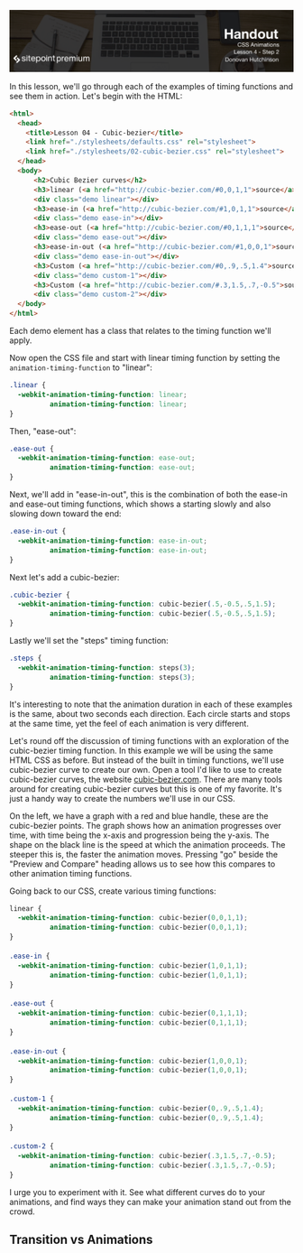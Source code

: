 ![](CSS_Animations_handouts/headings/4.2.png)

In this lesson, we'll go through each of the examples of timing functions and see them in action. Let's begin with the HTML:

```html
<html>
  <head>
    <title>Lesson 04 - Cubic-bezier</title>
    <link href="./stylesheets/defaults.css" rel="stylesheet">
    <link href="./stylesheets/02-cubic-bezier.css" rel="stylesheet">
  </head>
  <body>
      <h2>Cubic Bezier curves</h2>
      <h3>linear (<a href="http://cubic-bezier.com/#0,0,1,1">source</a>)</h3>
      <div class="demo linear"></div>
      <h3>ease-in (<a href="http://cubic-bezier.com/#1,0,1,1">source</a>)</h3>
      <div class="demo ease-in"></div>
      <h3>ease-out (<a href="http://cubic-bezier.com/#0,1,1,1">source</a>)</h3>
      <div class="demo ease-out"></div>
      <h3>ease-in-out (<a href="http://cubic-bezier.com/#1,0,0,1">source</a>)</h3>
      <div class="demo ease-in-out"></div>
      <h3>Custom (<a href="http://cubic-bezier.com/#0,.9,.5,1.4">source</a>)</h3>
      <div class="demo custom-1"></div>
      <h3>Custom (<a href="http://cubic-bezier.com/#.3,1.5,.7,-0.5">source</a>)</h3>
      <div class="demo custom-2"></div>
  </body>
</html>
```

Each demo element has a class that relates to the timing function we'll apply.

Now open the CSS file and start with linear timing function by setting the `animation-timing-function` to "linear":

```css
.linear {
  -webkit-animation-timing-function: linear;
          animation-timing-function: linear;
}
```

Then, "ease-out":

```css
.ease-out {
  -webkit-animation-timing-function: ease-out;
          animation-timing-function: ease-out;
}
```

Next, we'll add in "ease-in-out", this is the combination of both the ease-in and ease-out timing functions, which shows a starting slowly and also slowing down toward the end:

```css
.ease-in-out {
  -webkit-animation-timing-function: ease-in-out;
          animation-timing-function: ease-in-out;
}
```

Next let's add a cubic-bezier:

```css
.cubic-bezier {
  -webkit-animation-timing-function: cubic-bezier(.5,-0.5,.5,1.5);
          animation-timing-function: cubic-bezier(.5,-0.5,.5,1.5);
}
```

Lastly we'll set the "steps" timing function:

```css
.steps {
  -webkit-animation-timing-function: steps(3);
          animation-timing-function: steps(3);
}
```

It's interesting to note that the animation duration in each of these examples is the same, about two seconds each direction. Each circle starts and stops at the same time, yet the feel of each animation is very different.

Let's round off the discussion of timing functions with an exploration of the cubic-bezier timing function. In this example we will be using the same HTML CSS as before. But instead of the built in timing functions, we'll use cubic-bezier curve to create our own. Open a tool I'd like to use to create cubic-bezier curves, the website [cubic-bezier.com](http://cubic-bezier.com). There are many tools around for creating cubic-bezier curves but this is one of my favorite. It's just a handy way to create the numbers we'll use in our CSS.

On the left, we have a graph with a red and blue handle, these are the cubic-bezier points. The graph shows how an animation progresses over time, with time being the x-axis and progression being the y-axis. The shape on the black line is the speed at which the animation proceeds. The steeper this is, the faster the animation moves. Pressing "go" beside the "Preview and Compare" heading allows us to see how this compares to other animation timing functions.

Going back to our CSS, create various timing functions:

```css
linear {
  -webkit-animation-timing-function: cubic-bezier(0,0,1,1);
          animation-timing-function: cubic-bezier(0,0,1,1);
}

.ease-in {
  -webkit-animation-timing-function: cubic-bezier(1,0,1,1);
          animation-timing-function: cubic-bezier(1,0,1,1);
}

.ease-out {
  -webkit-animation-timing-function: cubic-bezier(0,1,1,1);
          animation-timing-function: cubic-bezier(0,1,1,1);
}

.ease-in-out {
  -webkit-animation-timing-function: cubic-bezier(1,0,0,1);
          animation-timing-function: cubic-bezier(1,0,0,1);
}

.custom-1 {
  -webkit-animation-timing-function: cubic-bezier(0,.9,.5,1.4);
          animation-timing-function: cubic-bezier(0,.9,.5,1.4);
}

.custom-2 {
  -webkit-animation-timing-function: cubic-bezier(.3,1.5,.7,-0.5);
          animation-timing-function: cubic-bezier(.3,1.5,.7,-0.5);
}
```

I urge you to experiment with it. See what different curves do to your animations, and find ways they can make your animation stand out from the crowd.



## Transition vs Animations

